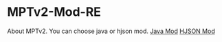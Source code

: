 # MPTv2-Mod-RE
About MPTv2.
You can choose java or hjson mod.
[Java Mod](https://github.com/Yunatexya/MPTv2ModRE-java "Java Mod")
[HJSON Mod](https://github.com/Yunatexya/MPTv2ModRE-hjson "HJSON Mod")
